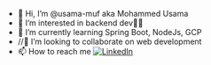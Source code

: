 - 👋 Hi, I’m @usama-muf aka Mohammed Usama
- 👀 I’m interested in backend dev🤷‍♂️
- 🌱 I’m currently learning Spring Boot, NodeJs, GCP
- //💞️ I’m looking to collaborate on web development 
- 📫 How to reach me [![LinkedIn](https://usama-muf.github.io/All%20Icons/icons8-linkedin-circled.svg)](https://www.linkedin.com/in/mohammed-usama-944bba134)


<!---
usama-muf/usama-muf is a ✨ special ✨ repository because its `README.md` (this file) appears on your GitHub profile.
You can click the Preview link to take a look at your changes.
--->
